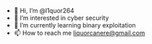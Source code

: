 - 👋 Hi, I’m @l1quor264
- 👀 I’m interested in cyber security
- 🌱 I’m currently learning binary exploitation
- 📫 How to reach me liquorcanere@gmail.com


<!---
l1quor264/l1quor264 is a ✨ special ✨ repository because its `README.md` (this file) appears on your GitHub profile.
You can click the Preview link to take a look at your changes.
--->
